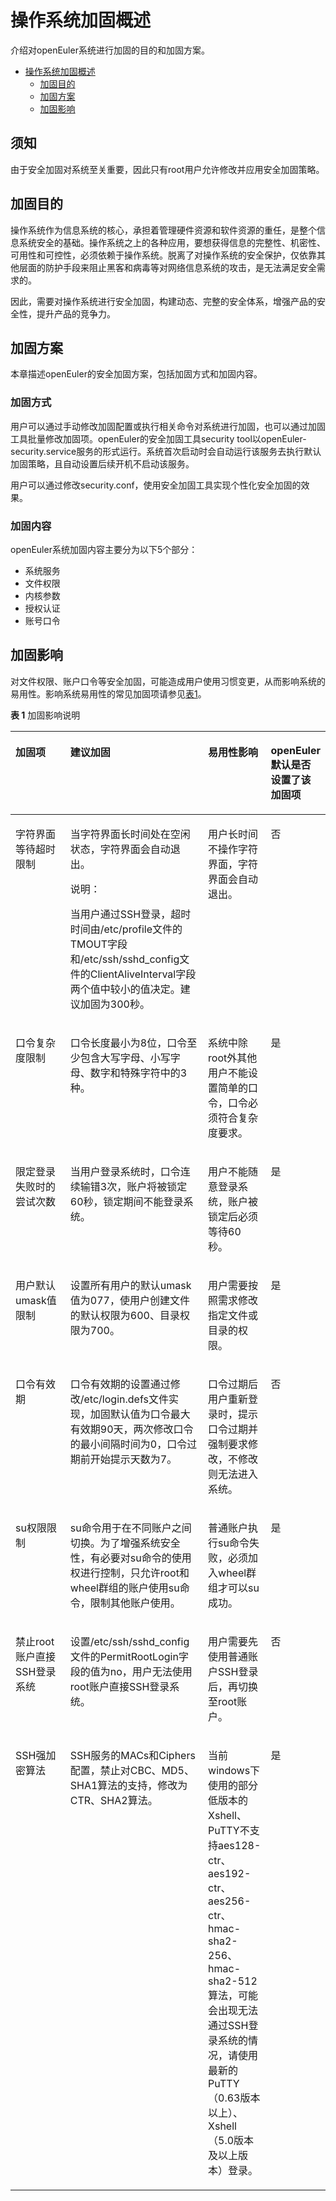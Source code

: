 
# 操作系统加固概述

介绍对openEuler系统进行加固的目的和加固方案。
<!-- TOC -->

- [操作系统加固概述](#操作系统加固概述)
    - [加固目的](#加固目的)
    - [加固方案](#加固方案)
    - [加固影响](#加固影响)

<!-- /TOC -->

## 须知

由于安全加固对系统至关重要，因此只有root用户允许修改并应用安全加固策略。

## 加固目的

操作系统作为信息系统的核心，承担着管理硬件资源和软件资源的重任，是整个信息系统安全的基础。操作系统之上的各种应用，要想获得信息的完整性、机密性、可用性和可控性，必须依赖于操作系统。脱离了对操作系统的安全保护，仅依靠其他层面的防护手段来阻止黑客和病毒等对网络信息系统的攻击，是无法满足安全需求的。

因此，需要对操作系统进行安全加固，构建动态、完整的安全体系，增强产品的安全性，提升产品的竞争力。

## 加固方案

本章描述openEuler的安全加固方案，包括加固方式和加固内容。

### 加固方式

用户可以通过手动修改加固配置或执行相关命令对系统进行加固，也可以通过加固工具批量修改加固项。openEuler的安全加固工具security tool以openEuler-security.service服务的形式运行。系统首次启动时会自动运行该服务去执行默认加固策略，且自动设置后续开机不启动该服务。

用户可以通过修改security.conf，使用安全加固工具实现个性化安全加固的效果。

### 加固内容

openEuler系统加固内容主要分为以下5个部分：

-   系统服务
-   文件权限
-   内核参数
-   授权认证
-   账号口令

## 加固影响

对文件权限、账户口令等安全加固，可能造成用户使用习惯变更，从而影响系统的易用性。影响系统易用性的常见加固项请参见[表1](#zh-cn_topic_0152100325_ta4a48f54ff2849ada7845e2380209917)。

**表 1**  加固影响说明

<a name="zh-cn_topic_0152100325_ta4a48f54ff2849ada7845e2380209917"></a>
<table><thead align="left"><tr id="zh-cn_topic_0152100325_rd05d3faa5e5447ccacdcafdd6794f2e3"><th class="cellrowborder" valign="top" width="17.47%" id="mcps1.2.5.1.1"><p id="zh-cn_topic_0152100325_aa598371d67174f45b67422097655cb23"><a name="zh-cn_topic_0152100325_aa598371d67174f45b67422097655cb23"></a><a name="zh-cn_topic_0152100325_aa598371d67174f45b67422097655cb23"></a><strong id="zh-cn_topic_0152100325_ac6b67d9cfcbf44fe8b49f1d268700a9d"><a name="zh-cn_topic_0152100325_ac6b67d9cfcbf44fe8b49f1d268700a9d"></a><a name="zh-cn_topic_0152100325_ac6b67d9cfcbf44fe8b49f1d268700a9d"></a>加固项</strong></p>
</th>
<th class="cellrowborder" valign="top" width="43.78%" id="mcps1.2.5.1.2"><p id="zh-cn_topic_0152100325_a2c8372c081c8445da060b863a7b95513"><a name="zh-cn_topic_0152100325_a2c8372c081c8445da060b863a7b95513"></a><a name="zh-cn_topic_0152100325_a2c8372c081c8445da060b863a7b95513"></a><strong id="b112001513133718"><a name="b112001513133718"></a><a name="b112001513133718"></a>建议加固</strong></p>
</th>
<th class="cellrowborder" valign="top" width="19.98%" id="mcps1.2.5.1.3"><p id="zh-cn_topic_0152100325_afe5f3d1fd3b840e4ad29ac79834b6b4d"><a name="zh-cn_topic_0152100325_afe5f3d1fd3b840e4ad29ac79834b6b4d"></a><a name="zh-cn_topic_0152100325_afe5f3d1fd3b840e4ad29ac79834b6b4d"></a><strong id="zh-cn_topic_0152100325_aacc02ab463b542e1bb338eb184c6422b"><a name="zh-cn_topic_0152100325_aacc02ab463b542e1bb338eb184c6422b"></a><a name="zh-cn_topic_0152100325_aacc02ab463b542e1bb338eb184c6422b"></a>易用性影响</strong></p>
</th>
<th class="cellrowborder" valign="top" width="18.77%" id="mcps1.2.5.1.4"><p id="p108711712131813"><a name="p108711712131813"></a><a name="p108711712131813"></a><strong id="b10370183121916"><a name="b10370183121916"></a><a name="b10370183121916"></a>openEuler默认是否设置了该加固项</strong></p>
</th>
</tr>
</thead>
<tbody><tr id="zh-cn_topic_0152100325_rcc11b04ab3a74cccad4589056df780a4"><td class="cellrowborder" valign="top" width="17.47%" headers="mcps1.2.5.1.1 "><p id="zh-cn_topic_0152100325_a76ea162dd00d4e7eae92a5d69cc8cd38"><a name="zh-cn_topic_0152100325_a76ea162dd00d4e7eae92a5d69cc8cd38"></a><a name="zh-cn_topic_0152100325_a76ea162dd00d4e7eae92a5d69cc8cd38"></a>字符界面等待超时限制</p>
</td>
<td class="cellrowborder" valign="top" width="43.78%" headers="mcps1.2.5.1.2 "><p id="zh-cn_topic_0152100325_adce9785c0c64448ca37abfcc273a40d3"><a name="zh-cn_topic_0152100325_adce9785c0c64448ca37abfcc273a40d3"></a><a name="zh-cn_topic_0152100325_adce9785c0c64448ca37abfcc273a40d3"></a>当字符界面长时间处在空闲状态，字符界面会自动退出。</p>
<div class="note" id="zh-cn_topic_0152100325_n7431bf82009941eeba404af555e7ba11"><a name="zh-cn_topic_0152100325_n7431bf82009941eeba404af555e7ba11"></a><a name="zh-cn_topic_0152100325_n7431bf82009941eeba404af555e7ba11"></a><span class="notetitle"> 说明： </span><div class="notebody"><p id="zh-cn_topic_0152100325_aa4edbe9f869b4ab4acc5e75d502c2b9f"><a name="zh-cn_topic_0152100325_aa4edbe9f869b4ab4acc5e75d502c2b9f"></a><a name="zh-cn_topic_0152100325_aa4edbe9f869b4ab4acc5e75d502c2b9f"></a>当用户通过SSH登录，超时时间由/etc/profile文件的TMOUT字段和/etc/ssh/sshd_config文件的ClientAliveInterval字段两个值中较小的值决定。建议加固为300秒。</p>
</div></div>
</td>
<td class="cellrowborder" valign="top" width="19.98%" headers="mcps1.2.5.1.3 "><p id="zh-cn_topic_0152100325_a6342ce9d0b414cd08795e70da9a743bc"><a name="zh-cn_topic_0152100325_a6342ce9d0b414cd08795e70da9a743bc"></a><a name="zh-cn_topic_0152100325_a6342ce9d0b414cd08795e70da9a743bc"></a>用户长时间不操作字符界面，字符界面会自动退出。</p>
</td>
<td class="cellrowborder" valign="top" width="18.77%" headers="mcps1.2.5.1.4 "><p id="p1887111261814"><a name="p1887111261814"></a><a name="p1887111261814"></a>否</p>
</td>
</tr>
<tr id="zh-cn_topic_0152100325_r0c042a2ace8c435d9cfaac208f7b1107"><td class="cellrowborder" valign="top" width="17.47%" headers="mcps1.2.5.1.1 "><p id="zh-cn_topic_0152100325_a9c95c3635d6445718bb8a21d22791e7b"><a name="zh-cn_topic_0152100325_a9c95c3635d6445718bb8a21d22791e7b"></a><a name="zh-cn_topic_0152100325_a9c95c3635d6445718bb8a21d22791e7b"></a>口令复杂度限制</p>
</td>
<td class="cellrowborder" valign="top" width="43.78%" headers="mcps1.2.5.1.2 "><p id="zh-cn_topic_0152100325_a6783904402a54b7996f1e127a59b3940"><a name="zh-cn_topic_0152100325_a6783904402a54b7996f1e127a59b3940"></a><a name="zh-cn_topic_0152100325_a6783904402a54b7996f1e127a59b3940"></a>口令长度最小为8位，口令至少包含大写字母、小写字母、数字和特殊字符中的3种。</p>
</td>
<td class="cellrowborder" valign="top" width="19.98%" headers="mcps1.2.5.1.3 "><p id="zh-cn_topic_0152100325_a8c83cd5f19144126b7774330f00551ee"><a name="zh-cn_topic_0152100325_a8c83cd5f19144126b7774330f00551ee"></a><a name="zh-cn_topic_0152100325_a8c83cd5f19144126b7774330f00551ee"></a>系统中除root外其他用户不能设置简单的口令，口令必须符合复杂度要求。</p>
</td>
<td class="cellrowborder" valign="top" width="18.77%" headers="mcps1.2.5.1.4 "><p id="p88711112161811"><a name="p88711112161811"></a><a name="p88711112161811"></a>是</p>
</td>
</tr>
<tr id="zh-cn_topic_0152100325_r9b2a4f8916f145418c1da9a0c73f5d61"><td class="cellrowborder" valign="top" width="17.47%" headers="mcps1.2.5.1.1 "><p id="zh-cn_topic_0152100325_a0d982775f49c4dd7a8270a00ee40e7ba"><a name="zh-cn_topic_0152100325_a0d982775f49c4dd7a8270a00ee40e7ba"></a><a name="zh-cn_topic_0152100325_a0d982775f49c4dd7a8270a00ee40e7ba"></a>限定登录失败时的尝试次数</p>
</td>
<td class="cellrowborder" valign="top" width="43.78%" headers="mcps1.2.5.1.2 "><p id="zh-cn_topic_0152100325_ad5d6ed296d0c425e8a8bb3c539b9fa65"><a name="zh-cn_topic_0152100325_ad5d6ed296d0c425e8a8bb3c539b9fa65"></a><a name="zh-cn_topic_0152100325_ad5d6ed296d0c425e8a8bb3c539b9fa65"></a>当用户登录系统时，口令连续输错3次，账户将被锁定60秒，锁定期间不能登录系统。</p>
</td>
<td class="cellrowborder" valign="top" width="19.98%" headers="mcps1.2.5.1.3 "><p id="zh-cn_topic_0152100325_ae40c3acc85fb45b8bca23ca57a841a9a"><a name="zh-cn_topic_0152100325_ae40c3acc85fb45b8bca23ca57a841a9a"></a><a name="zh-cn_topic_0152100325_ae40c3acc85fb45b8bca23ca57a841a9a"></a>用户不能随意登录系统，账户被锁定后必须等待60秒。</p>
</td>
<td class="cellrowborder" valign="top" width="18.77%" headers="mcps1.2.5.1.4 "><p id="p14871312171816"><a name="p14871312171816"></a><a name="p14871312171816"></a>是</p>
</td>
</tr>
<tr id="zh-cn_topic_0152100325_rcc94b95d96b241aa8ff86a1e35651c93"><td class="cellrowborder" valign="top" width="17.47%" headers="mcps1.2.5.1.1 "><p id="zh-cn_topic_0152100325_a50777c5e7fb04d4aa0b2b6e7a462eda5"><a name="zh-cn_topic_0152100325_a50777c5e7fb04d4aa0b2b6e7a462eda5"></a><a name="zh-cn_topic_0152100325_a50777c5e7fb04d4aa0b2b6e7a462eda5"></a>用户默认umask值限制</p>
</td>
<td class="cellrowborder" valign="top" width="43.78%" headers="mcps1.2.5.1.2 "><p id="zh-cn_topic_0152100325_a5ed2cfd9a2f94f1299195787c8e57c58"><a name="zh-cn_topic_0152100325_a5ed2cfd9a2f94f1299195787c8e57c58"></a><a name="zh-cn_topic_0152100325_a5ed2cfd9a2f94f1299195787c8e57c58"></a>设置所有用户的默认umask值为077，使用户创建文件的默认权限为600、目录权限为700。</p>
</td>
<td class="cellrowborder" valign="top" width="19.98%" headers="mcps1.2.5.1.3 "><p id="zh-cn_topic_0152100325_aa9ebce6d92aa431ab74b1aae74ac4fcd"><a name="zh-cn_topic_0152100325_aa9ebce6d92aa431ab74b1aae74ac4fcd"></a><a name="zh-cn_topic_0152100325_aa9ebce6d92aa431ab74b1aae74ac4fcd"></a>用户需要按照需求修改指定文件或目录的权限。</p>
</td>
<td class="cellrowborder" valign="top" width="18.77%" headers="mcps1.2.5.1.4 "><p id="p487281201814"><a name="p487281201814"></a><a name="p487281201814"></a>是</p>
</td>
</tr>
<tr id="zh-cn_topic_0152100325_ree47c9608d3f4fac9022789cd35ce7f5"><td class="cellrowborder" valign="top" width="17.47%" headers="mcps1.2.5.1.1 "><p id="zh-cn_topic_0152100325_ac3b034f91adb4945a27db1bdc437b5b1"><a name="zh-cn_topic_0152100325_ac3b034f91adb4945a27db1bdc437b5b1"></a><a name="zh-cn_topic_0152100325_ac3b034f91adb4945a27db1bdc437b5b1"></a>口令有效期</p>
</td>
<td class="cellrowborder" valign="top" width="43.78%" headers="mcps1.2.5.1.2 "><p id="zh-cn_topic_0152100325_a24e70a421e174b9187ccffcdf1b9138e"><a name="zh-cn_topic_0152100325_a24e70a421e174b9187ccffcdf1b9138e"></a><a name="zh-cn_topic_0152100325_a24e70a421e174b9187ccffcdf1b9138e"></a>口令有效期的设置通过修改/etc/login.defs文件实现，加固默认值为口令最大有效期90天，两次修改口令的最小间隔时间为0，口令过期前开始提示天数为7。</p>
</td>
<td class="cellrowborder" valign="top" width="19.98%" headers="mcps1.2.5.1.3 "><p id="zh-cn_topic_0152100325_a7233484114994985a35c9b75eeb0b299"><a name="zh-cn_topic_0152100325_a7233484114994985a35c9b75eeb0b299"></a><a name="zh-cn_topic_0152100325_a7233484114994985a35c9b75eeb0b299"></a>口令过期后用户重新登录时，提示口令过期并强制要求修改，不修改则无法进入系统。</p>
</td>
<td class="cellrowborder" valign="top" width="18.77%" headers="mcps1.2.5.1.4 "><p id="p587214122187"><a name="p587214122187"></a><a name="p587214122187"></a>否</p>
</td>
</tr>
<tr id="zh-cn_topic_0152100325_r5d69e50d053640c2b229d2dbc29642f1"><td class="cellrowborder" valign="top" width="17.47%" headers="mcps1.2.5.1.1 "><p id="zh-cn_topic_0152100325_a7ded50eeee264e05a0ddff3830d594e8"><a name="zh-cn_topic_0152100325_a7ded50eeee264e05a0ddff3830d594e8"></a><a name="zh-cn_topic_0152100325_a7ded50eeee264e05a0ddff3830d594e8"></a>su权限限制</p>
</td>
<td class="cellrowborder" valign="top" width="43.78%" headers="mcps1.2.5.1.2 "><p id="zh-cn_topic_0152100325_aba8c12e1e43549898d42faaabcd0fa90"><a name="zh-cn_topic_0152100325_aba8c12e1e43549898d42faaabcd0fa90"></a><a name="zh-cn_topic_0152100325_aba8c12e1e43549898d42faaabcd0fa90"></a>su命令用于在不同账户之间切换。为了增强系统安全性，有必要对su命令的使用权进行控制，只允许root和wheel群组的账户使用su命令，限制其他账户使用。</p>
</td>
<td class="cellrowborder" valign="top" width="19.98%" headers="mcps1.2.5.1.3 "><p id="zh-cn_topic_0152100325_a68be3c8524bb4cd488cc6c538b0661f9"><a name="zh-cn_topic_0152100325_a68be3c8524bb4cd488cc6c538b0661f9"></a><a name="zh-cn_topic_0152100325_a68be3c8524bb4cd488cc6c538b0661f9"></a>普通账户执行su命令失败，必须加入wheel群组才可以su成功。</p>
</td>
<td class="cellrowborder" valign="top" width="18.77%" headers="mcps1.2.5.1.4 "><p id="p1987211281816"><a name="p1987211281816"></a><a name="p1987211281816"></a>是</p>
</td>
</tr>
<tr id="zh-cn_topic_0152100325_r5044dfb012a24c14a3efe3b3cb6046c6"><td class="cellrowborder" valign="top" width="17.47%" headers="mcps1.2.5.1.1 "><p id="zh-cn_topic_0152100325_a1e891409915f4242b274bc4677ce60a0"><a name="zh-cn_topic_0152100325_a1e891409915f4242b274bc4677ce60a0"></a><a name="zh-cn_topic_0152100325_a1e891409915f4242b274bc4677ce60a0"></a>禁止root账户直接SSH登录系统</p>
</td>
<td class="cellrowborder" valign="top" width="43.78%" headers="mcps1.2.5.1.2 "><p id="zh-cn_topic_0152100325_aa976bce2f5dd47e3b3b1166cac4e16fd"><a name="zh-cn_topic_0152100325_aa976bce2f5dd47e3b3b1166cac4e16fd"></a><a name="zh-cn_topic_0152100325_aa976bce2f5dd47e3b3b1166cac4e16fd"></a>设置/etc/ssh/sshd_config文件的PermitRootLogin字段的值为no，用户无法使用root账户直接SSH登录系统。</p>
</td>
<td class="cellrowborder" valign="top" width="19.98%" headers="mcps1.2.5.1.3 "><p id="zh-cn_topic_0152100325_aa653f882efc44a079dd857ac47e1a5a7"><a name="zh-cn_topic_0152100325_aa653f882efc44a079dd857ac47e1a5a7"></a><a name="zh-cn_topic_0152100325_aa653f882efc44a079dd857ac47e1a5a7"></a>用户需要先使用普通账户SSH登录后，再切换至root账户。</p>
</td>
<td class="cellrowborder" valign="top" width="18.77%" headers="mcps1.2.5.1.4 "><p id="p187217122180"><a name="p187217122180"></a><a name="p187217122180"></a>否</p>
</td>
</tr>
<tr id="zh-cn_topic_0152100325_ra727376cfffd41abbda239e56ea04031"><td class="cellrowborder" valign="top" width="17.47%" headers="mcps1.2.5.1.1 "><p id="zh-cn_topic_0152100325_adb83e79e22404a0e82401e9f1f77f902"><a name="zh-cn_topic_0152100325_adb83e79e22404a0e82401e9f1f77f902"></a><a name="zh-cn_topic_0152100325_adb83e79e22404a0e82401e9f1f77f902"></a>SSH强加密算法</p>
</td>
<td class="cellrowborder" valign="top" width="43.78%" headers="mcps1.2.5.1.2 "><p id="zh-cn_topic_0152100325_a99f4aab13c1a4b1eaf932d1e68a4db05"><a name="zh-cn_topic_0152100325_a99f4aab13c1a4b1eaf932d1e68a4db05"></a><a name="zh-cn_topic_0152100325_a99f4aab13c1a4b1eaf932d1e68a4db05"></a>SSH服务的MACs和Ciphers配置，禁止对CBC、MD5、SHA1算法的支持，修改为CTR、SHA2算法。</p>
</td>
<td class="cellrowborder" valign="top" width="19.98%" headers="mcps1.2.5.1.3 "><p id="zh-cn_topic_0152100325_a6fb7c8685ec84d5abcf280ef6b2e2c36"><a name="zh-cn_topic_0152100325_a6fb7c8685ec84d5abcf280ef6b2e2c36"></a><a name="zh-cn_topic_0152100325_a6fb7c8685ec84d5abcf280ef6b2e2c36"></a>当前windows下使用的部分低版本的Xshell、PuTTY不支持aes128-ctr、aes192-ctr、aes256-ctr、hmac-sha2-256、hmac-sha2-512算法，可能会出现无法通过SSH登录系统的情况，请使用最新的PuTTY（0.63版本以上）、Xshell（5.0版本及以上版本）登录。</p>
</td>
<td class="cellrowborder" valign="top" width="18.77%" headers="mcps1.2.5.1.4 "><p id="p68721712101814"><a name="p68721712101814"></a><a name="p68721712101814"></a>是</p>
</td>
</tr>
</tbody>
</table>

